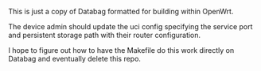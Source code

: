 This is just a copy of Databag formatted for building within OpenWrt. 

The device admin should update the uci config specifying the service port and persistent storage path with their router configuration.
  
I hope to figure out how to have the Makefile do this work directly on Databag and eventually delete this repo.

